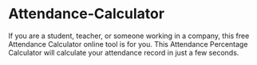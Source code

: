 # Attendance-Calculator
If you are a student, teacher, or someone working in a company, this free Attendance Calculator online tool is for you. This Attendance Percentage Calculator will calculate your attendance record in just a few seconds.
